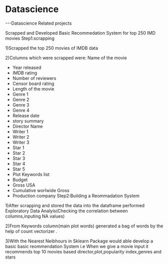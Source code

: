 # Datascience
---Datascience Related projects

Scrapped and Developed Basic Recommedation System for top 250 IMD movies
Step1:scrapping

1)Scrapped the top 250 movies of IMDB data

2)Columns which were scrapped were:
 Name of the movie 
 - Year released 
 - IMDB rating 
 - Number of reviewers 
 - Censor board rating 
 - Length of the movie 
 - Genre 1 
 - Genre 2 
 - Genre 3 
 - Genre 4 
 - Release date 
 - story summary 
 - Director Name 
 - Writer 1 
 - Writer 2 
 - Writer 3 
 - Star 1 
 - Star 2 
 - Star 3 
 - Star 4 
 - Star 5 
 - Plot Keywords list 
 - Budget 
 - Gross USA 
 - Cumulative worlwide Gross 
 - Production company 
 Step2:Building a Reommadation System
 
 1)After scrapping and stored the data  into the dataframe performed Exploratory Data Analyis(Checking the correlation between columns,inputing NA values)
 
 2)From Keywords column(main plot words) generated a bag of words by the help of count vectorizer . 
 
 3)With the Nearest Neibhours in Sklearn Package would able develop a basic basic reommendation System
 i.e When we give a  movie input it recommends top 10 movies based director,plot,popularity index,genres and stars

